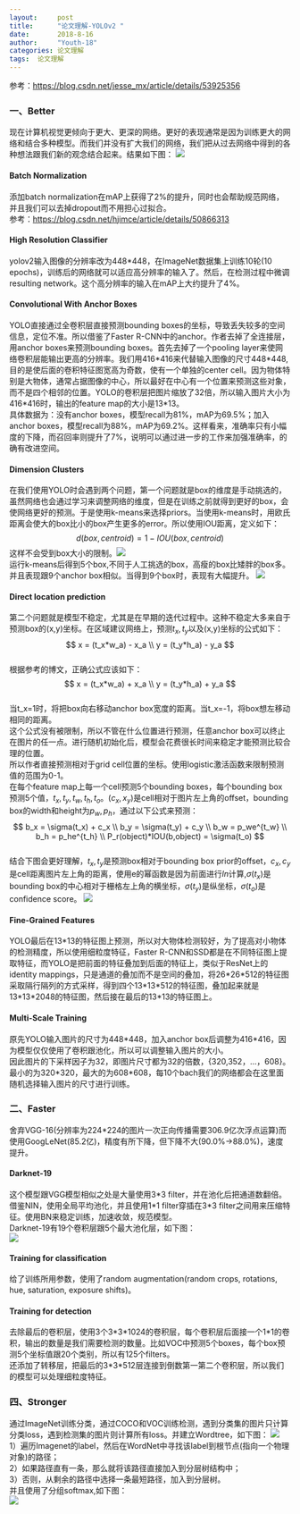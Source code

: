 ```yaml
---
layout:     post
title:      "论文理解-YOLOv2 "
date:       2018-8-16
author:     "Youth-18"
categories: 论文理解
tags:  论文理解
---  
```

  
参考：https://blog.csdn.net/jesse_mx/article/details/53925356
### 一、Better  
现在计算机视觉更倾向于更大、更深的网络。更好的表现通常是因为训练更大的网络和结合多种模型。而我们并没有扩大我们的网络，我们把从过去网络中得到的各种想法跟我们新的观念结合起来。结果如下图：
![](/blog_image/YOLOv20.png)
#### Batch Normalization  
添加batch normalization在mAP上获得了2%的提升，同时也会帮助规范网络，并且我们可以去掉dropout而不用担心过拟合。  
参考：https://blog.csdn.net/hjimce/article/details/50866313  
#### High Resolution Classifier  
yolov2输入图像的分辨率改为448\*448，在ImageNet数据集上训练10轮(10 epochs)，训练后的网络就可以适应高分辨率的输入了。然后，在检测过程中微调resulting network。这个高分辨率的输入在mAP上大约提升了4%。  
#### Convolutional With Anchor Boxes  
YOLO直接通过全卷积层直接预测bounding boxes的坐标，导致丢失较多的空间信息，定位不准。所以借鉴了Faster R-CNN中的anchor。作者去掉了全连接层，用anchor boxes来预测bounding boxes。首先去掉了一个pooling layer来使网络卷积层能输出更高的分辨率。我们用416\*416来代替输入图像的尺寸448\*448,目的是使后面的卷积特征图宽高为奇数，使有一个单独的center cell。因为物体特别是大物体，通常占据图像的中心，所以最好在中心有一个位置来预测这些对象，而不是四个相邻的位置。YOLO的卷积层把图片缩放了32倍，所以输入图片大小为416\*416时，输出的feature map的大小是13\*13。  
具体数据为：没有anchor boxes，模型recall为81%，mAP为69.5%；加入anchor boxes，模型recall为88%，mAP为69.2%。这样看来，准确率只有小幅度的下降，而召回率则提升了7%，说明可以通过进一步的工作来加强准确率，的确有改进空间。  
#### Dimension Clusters  
在我们使用YOLO时会遇到两个问题，第一个问题就是box的维度是手动挑选的，虽然网络也会通过学习来调整网络的维度，但是在训练之前就得到更好的box，会使网络更好的预测。于是使用k-means来选择priors。当使用k-means时，用欧氏距离会使大的box比小的box产生更多的error。所以使用IOU距离，定义如下：
$$
d(box,centroid) = 1 - IOU(box,centroid)
$$
这样不会受到box大小的限制。![](/blog_image/YOLOv2_l0.png)  
运行k-means后得到5个box,不同于人工挑选的box，高瘦的box比矮胖的box多。并且表现跟9个anchor box相似。当得到9个box时，表现有大幅提升。
![](/blog_image/YOLOv2_l1.png)    
#### Direct location prediction  
第二个问题就是模型不稳定，尤其是在早期的迭代过程中。这种不稳定大多来自于预测box的(x,y)坐标。在区域建议网络上，预测$t_x,t_y$以及(x,y)坐标的公式如下：
$$
x = (t_x*w_a) - x_a \\
y = (t_y*h_a) - y_a
$$  
根据参考的博文，正确公式应该如下：  
$$
x = (t_x*w_a) + x_a \\
y = (t_y*h_a) + y_a
$$  
当t_x=1时，将把box向右移动anchor box宽度的距离。当t_x=-1，将box想左移动相同的距离。  
这个公式没有被限制，所以不管在什么位置进行预测，任意anchor box可以终止在图片的任一点。进行随机初始化后，模型会花费很长时间来稳定才能预测比较合理的位置。  
所以作者直接预测相对于grid cell位置的坐标。使用logistic激活函数来限制预测值的范围为0-1。  
在每个feature map上每一个cell预测5个bounding boxes，每个bounding box 预测5个值，$t_x,t_y,t_w,t_h,t_o$。$(c_x,x_y)$是cell相对于图片左上角的offset，bounding box的width和height为$p_w,p_h$，通过以下公式来预测：  
$$
b_x = \sigma(t_x) + c_x \\
b_y = \sigma(t_y) + c_y \\
b_w = p_we^{t_w} \\
b_h = p_he^{t_h} \\
P_r(object)*IOU(b,object) = \sigma(t_o)
$$  
结合下图会更好理解，$t_x,t_y$是预测box相对于bounding box prior的offset，$c_x,c_y$是cell距离图片左上角的距离，使用e的幂函数是因为前面进行$ln$计算,$\sigma(t_x)$是bounding box的中心相对于栅格左上角的横坐标，$\sigma(t_y)$是纵坐标，$\sigma(t_o)$是confidence score。
![](/blog_image/YOLOv2_l2.png)   
#### Fine-Grained Features  
YOLO最后在13\*13的特征图上预测，所以对大物体检测较好，为了提高对小物体的检测精度，所以使用细粒度特征，Faster R-CNN和SSD都是在不同特征图上提取特征，而YOLO是把前面的特征叠加到后面的特征上，类似于ResNet上的identity mappings，只是通道的叠加而不是空间的叠加，将26\*26\*512的特征图采取隔行隔列的方式采样，得到四个13\*13\*512的特征图，叠加起来就是13\*13\*2048的特征图，然后接在最后的13\*13的特征图上。  
#### Multi-Scale Training  
原先YOLO输入图片的尺寸为448\*448，加入anchor box后调整为416\*416，因为模型仅仅使用了卷积跟池化，所以可以调整输入图片的大小。  
因此图片的下采样因子为32，即图片尺寸都为32的倍数，{320,352，...，608}。最小的为320\*320，最大的为608\*608，每10个bach我们的网络都会在这里面随机选择输入图片的尺寸进行训练。  
### 二、Faster  
舍弃VGG-16(分辨率为224\*224的图片一次正向传播需要306.9亿次浮点运算)而使用GoogLeNet(85.2亿)，精度有所下降，但下降不大(90.0%->88.0%)，速度提升。  
#### Darknet-19  
这个模型跟VGG模型相似之处是大量使用3\*3 filter，并在池化后把通道数翻倍。借鉴NIN，使用全局平均池化，并且使用1\*1 filter穿插在3\*3 filter之间用来压缩特征。使用BN来稳定训练，加速收敛，规范模型。  
Darknet-19有19个卷积层跟5个最大池化层，如下图：  
![](/blog_image/YOLOv2_l3.png)  
#### Training for classification  
给了训练所用参数，使用了random augmentation(random crops, rotations, hue, saturation, exposure shifts)。
#### Training for detection  
去除最后的卷积层，使用3个3\*3\*1024的卷积层，每个卷积层后面接一个1\*1的卷积，输出的数量是我们需要检测的数量。比如VOC中预测5个boxes，每个box预测5个坐标值跟20个类别，所以有125个filters。  
还添加了转移层，把最后的3\*3\*512层连接到倒数第一第二个卷积层，所以我们的模型可以处理细粒度特征。  
### 四、Stronger  
通过ImageNet训练分类，通过COCO和VOC训练检测，遇到分类集的图片只计算分类loss，遇到检测集的图片则计算所有loss。并建立Wordtree，如下图：
![](/blog_image/YOLOv2_l4.png)  
1）遍历Imagenet的label，然后在WordNet中寻找该label到根节点(指向一个物理对象)的路径；  
2）如果路径直有一条，那么就将该路径直接加入到分层树结构中；  
3）否则，从剩余的路径中选择一条最短路径，加入到分层树。  
并且使用了分组softmax,如下图：  
![](/blog_image/YOLOv2_l5.png)  

